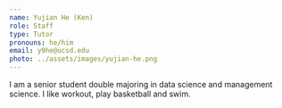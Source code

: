 ```yaml
---
name: Yujian He (Ken)
role: Staff
type: Tutor
pronouns: he/him
email: y9he@ucsd.edu
photo: ../assets/images/yujian-he.png
---
```

I am a senior student double majoring in data science and management science. I like workout, play basketball and swim. 